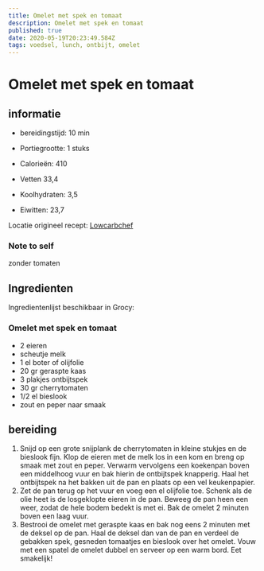 ```yaml
---
title: Omelet met spek en tomaat
description: Omelet met spek en tomaat
published: true
date: 2020-05-19T20:23:49.584Z
tags: voedsel, lunch, ontbijt, omelet
---
```


# Omelet met spek en tomaat
## informatie
* bereidingstijd: 10 min

* Portiegrootte: 1 stuks
* Calorieën: 410
* Vetten 33,4
* Koolhydraten: 3,5
* Eiwitten: 23,7

Locatie origineel recept: [Lowcarbchef](https://www.lowcarbchef.nl/recept/omelet-met-spek-en-tomaat)

### Note to self
zonder tomaten

## Ingredienten
Ingredientenlijst beschikbaar in Grocy:

### Omelet met spek en tomaat
* 2 eieren
* scheutje melk
* 1 el boter of olijfolie
* 20 gr geraspte kaas
* 3 plakjes ontbijtspek
* 30 gr cherrytomaten
* 1/2 el bieslook
* zout en peper naar smaak

## bereiding
1. Snijd op een grote snijplank de cherrytomaten in kleine stukjes en de bieslook fijn. Klop de eieren met de melk los in een kom en breng op smaak met zout en peper. Verwarm vervolgens een koekenpan boven een middelhoog vuur en bak hierin de ontbijtspek knapperig. Haal het ontbijtspek na het bakken uit de pan en plaats op een vel keukenpapier.
2. Zet de pan terug op het vuur en voeg een el olijfolie toe. Schenk als de olie heet is de losgeklopte eieren in de pan. Beweeg de pan heen een weer, zodat de hele bodem bedekt is met ei. Bak de omelet 2 minuten boven een laag vuur.
3. Bestrooi de omelet met geraspte kaas en bak nog eens 2 minuten met de deksel op de pan. Haal de deksel dan van de pan en verdeel de gebakken spek, gesneden tomaatjes en bieslook over het omelet. Vouw met een spatel de omelet dubbel en serveer op een warm bord. Eet smakelijk!
